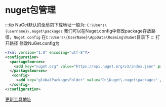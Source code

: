 # nuget包管理

:::tip
NuGet默认的全局包下载地址一般为: `C:\Users\{username}\.nuget\packages`
我们可以在Nuget.config中修改package存放路径，`Nuget.config` 在`C:\Users\{UserName}\AppData\Roaming\NuGet`目录下
:::
打开路径
修改NuGet.config为

```xml
<?xml version="1.0" encoding="utf-8"?>
<configuration>
  <packageSources>
    <add key="nuget.org" value="https://api.nuget.org/v3/index.json" protocolVersion="3" />
  </packageSources>
   <config>
     <add key="globalPackagesFolder" value="D:\Nuget\.nuget\packages" />
  </config>
</configuration>
```

[更新工具地址](<https://docs.microsoft.com/zh-cn/dotnet/core/porting/upgrade-assistant-winforms-framework>)
